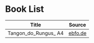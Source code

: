 # Book List

| Title                | Source                     |
|----------------------|----------------------------|
| Tangon_do_Rungus_ A4 | [ebfo.de](http://ebfo.de/) |
